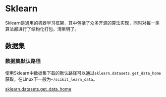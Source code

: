 # Sklearn

Sklearn是通用的机器学习框架，其中包括了众多开源的算法实现，同时对每一类算法都进行了结构化打包，清晰明了。


## 数据集

### 数据集默认路径

使用Sklearn中数据集下载的默认路径可以通过```sklearn.datasets.get_data_home```获取，在Linux下一般为```~/scikit_learn_data```。

[sklearn.datasets.get_data_home](http://scikit-learn.org/stable/modules/generated/sklearn.datasets.get_data_home.html)

